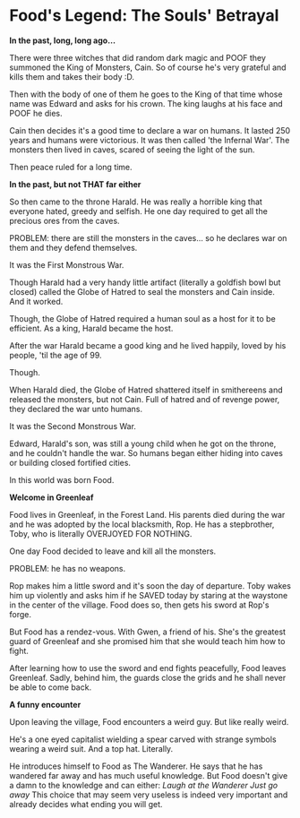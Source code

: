 # Food's Legend: The Souls' Betrayal

**In the past, long, long ago…**

There were three witches that did random dark magic and POOF they summoned the King of Monsters, Cain. So of course he's very grateful and kills them and takes their body :D.

Then with the body of one of them he goes to the King of that time whose name was Edward and asks for his crown. The king laughs at his face and POOF he dies.

Cain then decides it's a good time to declare a war on humans. It lasted 250 years and humans were victorious. It was then called 'the Infernal War'. The monsters then lived in caves, scared of seeing the light of the sun.

Then peace ruled for a long time.

**In the past, but not THAT far either**

So then came to the throne Harald. He was really a horrible king that everyone hated, greedy and selfish. He one day required to get all the precious ores from the caves.

PROBLEM: there are still the monsters in the caves… so he declares war on them and they defend themselves.

It was the First Monstrous War.

Though Harald had a very handy little artifact (literally a goldfish bowl but closed) called the Globe of Hatred to seal the monsters and Cain inside. And it worked.

Though, the Globe of Hatred required a human soul as a host for it to be efficient. As a king, Harald became the host.

After the war Harald became a good king and he lived happily, loved by his people, 'til the age of 99.

Though.

When Harald died, the Globe of Hatred shattered itself in smithereens and released the monsters, but not Cain. Full of hatred and of revenge power, they declared the war unto humans.

It was the Second Monstrous War.

Edward, Harald's son, was still a young child when he got on the throne, and he couldn't handle the war. So humans began either hiding into caves or building closed fortified cities.

In this world was born Food.

**Welcome in Greenleaf**

Food lives in Greenleaf, in the Forest Land. His parents died during the war and he was adopted by the local blacksmith, Rop. He has a stepbrother, Toby, who is literally OVERJOYED FOR NOTHING.

One day Food decided to leave and kill all the monsters.

PROBLEM: he has no weapons.

Rop makes him a little sword and it's soon the day of departure. Toby wakes him up violently and asks him if he SAVED today by staring at the waystone in the center of the village. Food does so, then gets his sword at Rop's forge.

But Food has a rendez-vous. With Gwen, a friend of his. She's the greatest guard of Greenleaf and she promised him that she would teach him how to fight.

After learning how to use the sword and end fights peacefully, Food leaves Greenleaf. Sadly, behind him, the guards close the grids and he shall never be able to come back.

**A funny encounter**

Upon leaving the village, Food encounters a weird guy. But like really weird.

He's a one eyed capitalist wielding a spear carved with strange symbols wearing a weird suit. And a top hat. Literally.

He introduces himself to Food as The Wanderer. He says that he has wandered far away and has much useful knowledge. But Food doesn't give a damn to the knowledge and can either:
*Laugh at the Wanderer*
*Just go away*
This choice that may seem very useless is indeed very important and already decides what ending you will get.


